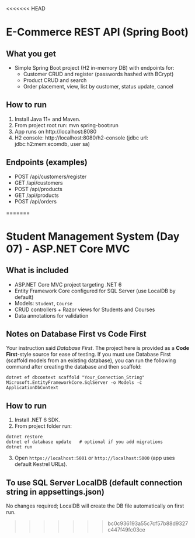 <<<<<<< HEAD
# E-Commerce REST API (Spring Boot)

## What you get
- Simple Spring Boot project (H2 in-memory DB) with endpoints for:
  - Customer CRUD and register (passwords hashed with BCrypt)
  - Product CRUD and search
  - Order placement, view, list by customer, status update, cancel

## How to run
1. Install Java 11+ and Maven.
2. From project root run:
   mvn spring-boot:run
3. App runs on http://localhost:8080
4. H2 console: http://localhost:8080/h2-console (jdbc url: jdbc:h2:mem:ecomdb, user sa)

## Endpoints (examples)
- POST /api/customers/register
- GET /api/customers
- POST /api/products
- GET /api/products
- POST /api/orders

=======
# Student Management System (Day 07) - ASP.NET Core MVC

## What is included
- ASP.NET Core MVC project targeting .NET 6
- Entity Framework Core configured for SQL Server (use LocalDB by default)
- Models: `Student`, `Course`
- CRUD controllers + Razor views for Students and Courses
- Data annotations for validation

## Notes on Database First vs Code First
Your instruction said *Database First*. The project here is provided as a **Code First**-style source for ease of testing. If you must use Database First (scaffold models from an existing database), you can run the following command after creating the database and then scaffold:
```
dotnet ef dbcontext scaffold "Your_Connection_String" Microsoft.EntityFrameworkCore.SqlServer -o Models -c ApplicationDbContext
```

## How to run
1. Install .NET 6 SDK.
2. From project folder run:
```
dotnet restore
dotnet ef database update   # optional if you add migrations
dotnet run
```
3. Open `https://localhost:5001` or `http://localhost:5000` (app uses default Kestrel URLs).

## To use SQL Server LocalDB (default connection string in appsettings.json)
No changes required; LocalDB will create the DB file automatically on first run.
>>>>>>> bc0c936193a55c7cf57b88d9327c447f49fc03ce
